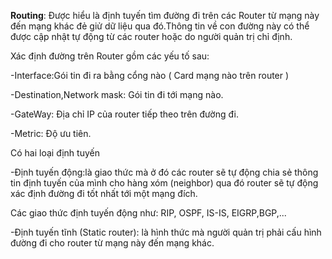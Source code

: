 **Routing**: Được hiểu là định tuyến tìm đường đi trên các Router từ mạng này đến mạng khác đẻ giử dữ liệu qua đó.Thông tin về con đường này có thể được cập nhật tự động từ các router hoặc do người quản trị chỉ định.

Xác định đường trên Router gồm các yếu tố sau:
 
 -Interface:Gói tin đi ra bằng cổng nào ( Card mạng nào trên router )
 
 -Destination,Network mask: Gói tin đi tới mạng nào.
 
 -GateWay: Địa chỉ IP của router tiếp theo trên đường đi.
 
 -Metric: Độ ưu tiên.
 
Có hai loại định tuyến 

-Định tuyến động:là giao thức mà ở đó các router sẽ tự động chia sẻ thông tin định tuyến của mình cho hàng xóm (neighbor) qua đó router sẽ tự động xác định đường đi tốt nhất tới một mạng đích.

Các giao thức định tuyến động như: RIP, OSPF, IS-IS, EIGRP,BGP,...

-Định tuyến tĩnh (Static router): là hình thức mà người quản trị phải cấu hình đường đi cho router từ mạng này đến mạng khác.





